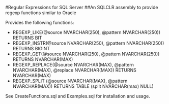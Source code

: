 #Regular Expressions for SQL Server 
##An SQLCLR assembly to provide regexp functions similar to Oracle

Provides the following functions:

*    REGEXP_LIKE(@source NVARCHAR(250), @pattern NVARCHAR(250)) RETURNS BIT
*    REGEXP_INSTR(@source NVARCHAR(250), @pattern NVARCHAR(250)) RETURNS BIGINT
*    REGEXP_GET(@source NVARCHAR(250), @pattern NVARCHAR(250)) RETURNS NVARCHAR(MAX)
*    REGEXP_REPLACE(@source NVARCHAR(MAX), @pattern NVARCHAR(MAX), @replace NVARCHAR(MAX)) RETURNS NVARCHAR(MAX)
*    REGEXP_SPLIT (@source NVARCHAR(MAX), @pattern NVARCHAR(MAX)) RETURNS TABLE (split NVARCHAR(max) NULL)

See CreateFunctions.sql and Examples.sql for installation and usage.